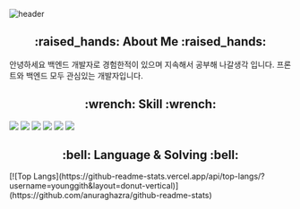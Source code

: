 ![header](https://capsule-render.vercel.app/api?type=soft&text=Younggi%20Git&animation=fadeIn&color=696969&fontColor=DADADA)
<h2 align="center">
  :raised_hands:
  <span>About Me</span>
  :raised_hands:
</h2>
<p>
  안녕하세요 백엔드 개발자로 경험한적이 있으며 지속해서 공부해 나갈생각 입니다.
  프론트와 백엔드 모두 관심있는 개발자입니다.
</p>
<h2 align="center">
  :wrench:
  <span>Skill</span>
  :wrench:
</h2>
<div>
  <img src="https://img.shields.io/badge/html5-DD4B25?style=for-the-badge&logo=html5&logoColor=white">
  <img src="https://img.shields.io/badge/javascript-E8D44D?style=for-the-badge&logo=javascript&logoColor=30312E">
  <img src="https://img.shields.io/badge/spring-6DB33F?style=for-the-badge&logo=spring&logoColor=white">
  <img src="https://img.shields.io/badge/mysql-4479A1?style=for-the-badge&logo=mysql&logoColor=white">
  <img src="https://img.shields.io/badge/mariadb-003545?style=for-the-badge&logo=mariadb&logoColor=white">
  <img src="https://img.shields.io/badge/React-61DAFB?style=for-the-badge&logo=React&logoColor=black"/>
</div>
<h2 align="center">
  :bell:
  <span>Language & Solving</span>
  :bell:
</h2>
<!-- [![Solved.ac Profile](http://mazassumnida.wtf/api/v2/generate_badge?boj=dudrl6571)](https://solved.ac/dudrl6571/) -->
[![Top Langs](https://github-readme-stats.vercel.app/api/top-langs/?username=younggith&layout=donut-vertical)](https://github.com/anuraghazra/github-readme-stats)
